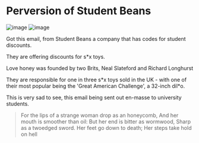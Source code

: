 # Perversion of Student Beans

![image](.pix/student_beans1.avif)
![image](.pix/student_beans2.avif)

Got this email, from Student Beans a company that has codes for student discounts.

They are offering discounts for s&ast;x toys.

Love  honey was founded by two Brits, Neal Slateford and Richard Longhurst 

They are responsible for one in three s&ast;x toys sold in the UK - with one of their most popular being the 'Great American Challenge', a 32-inch dil&ast;o.

This is very sad to see, this email being sent out en-masse to university students.

> For the lips of a strange woman drop as an honeycomb, And her mouth is smoother than oil: But her end is bitter as wormwood, Sharp as a twoedged sword. Her feet go down to death; Her steps take hold on hell
